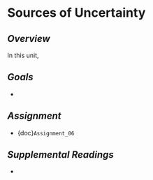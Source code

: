 # __Sources of Uncertainty__

## *Overview*
In this unit, 

## *Goals*
* 

## *Assignment*
* {doc}`Assignment_06`

## *Supplemental Readings*
* 